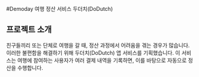 #Demoday
여행 정산 서비스 두더치(DoDutch)

## 프로젝트 소개
친구들끼리 또는 단체로 여행을 갈 때, 정산 과정에서 어려움을 겪는 경우가 많습니다. 
<br>
이러한 불편함을 해결하기 위해 두더치(DoDutch) 앱 서비스를 기획했습니다. 이 서비스는 여행에 참여하는 사용자가 여러 결제 내역을 기록하면, 이를 바탕으로 자동으로 정산을 수행합니다.
